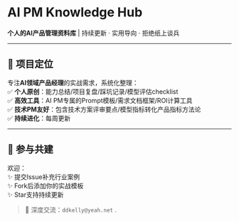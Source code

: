 # AI PM Knowledge Hub  

**个人的AI产品管理资料库** | 持续更新 · 实用导向 · 拒绝纸上谈兵  

---

## 🚀 项目定位  
专注**AI领域产品经理**的实战需求，系统化整理：  
✅ **个人原创**：能力总结/项目复盘/踩坑记录/模型评估checklist  
✅ **高效工具**：AI PM专属的Prompt模板/需求文档框架/ROI计算工具  
✅ **技术PM友好**：包含技术方案评审要点/模型指标转化产品指标方法论  
✅ **持续进化**：每周更新

---

## 🤝 参与共建  
欢迎：  
✨ 提交Issue补充行业案例  
✨ Fork后添加你的实战模板  
✨ Star支持持续更新  

> 📮 深度交流：`ddkelly@yeah.net` .

